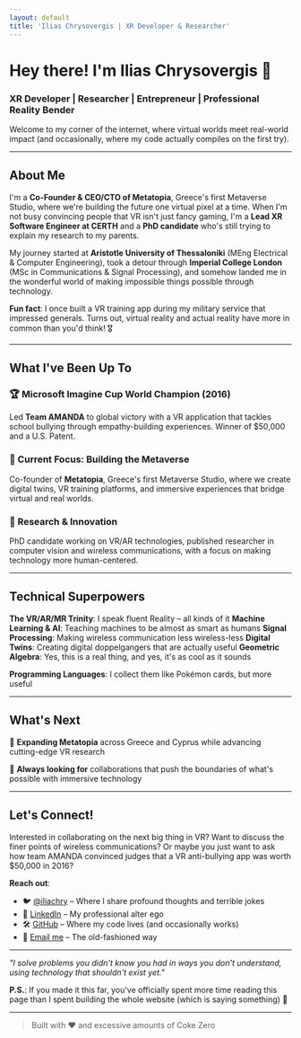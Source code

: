 ```yaml
---
layout: default
title: 'Ilias Chrysovergis | XR Developer & Researcher'
---
```


# Hey there! I'm Ilias Chrysovergis 👋

### XR Developer | Researcher | Entrepreneur | Professional Reality Bender

Welcome to my corner of the internet, where virtual worlds meet real-world impact (and occasionally, where my code actually compiles on the first try).

---

## About Me

I'm a **Co-Founder & CEO/CTO of Metatopia**, Greece's first Metaverse Studio, where we're building the future one virtual pixel at a time. When I'm not busy convincing people that VR isn't just fancy gaming, I'm a **Lead XR Software Engineer at CERTH** and a **PhD candidate** who's still trying to explain my research to my parents.

My journey started at **Aristotle University of Thessaloniki** (MEng Electrical & Computer Engineering), took a detour through **Imperial College London** (MSc in Communications & Signal Processing), and somehow landed me in the wonderful world of making impossible things possible through technology.

**Fun fact**: I once built a VR training app during my military service that impressed generals. Turns out, virtual reality and actual reality have more in common than you'd think! 🎖️

---

## What I've Been Up To

### 🏆 Microsoft Imagine Cup World Champion (2016)
Led **Team AMANDA** to global victory with a VR application that tackles school bullying through empathy-building experiences. Winner of $50,000 and a U.S. Patent.

### 🚀 Current Focus: Building the Metaverse
Co-founder of **Metatopia**, Greece's first Metaverse Studio, where we create digital twins, VR training platforms, and immersive experiences that bridge virtual and real worlds.

### 🔬 Research & Innovation
PhD candidate working on VR/AR technologies, published researcher in computer vision and wireless communications, with a focus on making technology more human-centered.

---

## Technical Superpowers

**The VR/AR/MR Trinity**: I speak fluent Reality – all kinds of it
**Machine Learning & AI**: Teaching machines to be almost as smart as humans
**Signal Processing**: Making wireless communication less wireless-less
**Digital Twins**: Creating digital doppelgangers that are actually useful
**Geometric Algebra**: Yes, this is a real thing, and yes, it's as cool as it sounds

**Programming Languages**: I collect them like Pokémon cards, but more useful

---

## What's Next

🚀 **Expanding Metatopia** across Greece and Cyprus while advancing cutting-edge VR research

🎯 **Always looking for** collaborations that push the boundaries of what's possible with immersive technology

---

## Let's Connect!

Interested in collaborating on the next big thing in VR? Want to discuss the finer points of wireless communications? Or maybe you just want to ask how team AMANDA convinced judges that a VR anti-bullying app was worth $50,000 in 2016?

**Reach out**: 
- 🐦 [@iliachry](https://twitter.com/iliachry) – Where I share profound thoughts and terrible jokes
- 💼 [LinkedIn](https://linkedin.com/in/iliachry) – My professional alter ego
- 🛠️ [GitHub](https://github.com/iliachry) – Where my code lives (and occasionally works)
- 📧 [Email me](mailto:iliachry@iliachry.com) – The old-fashioned way

---

*"I solve problems you didn't know you had in ways you don't understand, using technology that shouldn't exist yet."* 

**P.S.**: If you made it this far, you've officially spent more time reading this page than I spent building the whole website (which is saying something) 🐛

---

> Built with ❤️ and excessive amounts of Coke Zero 